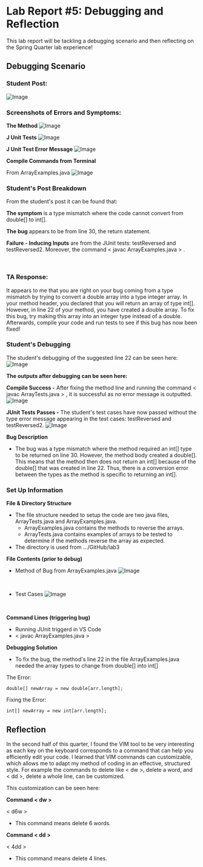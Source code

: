 # Lab Report #5: Debugging and Reflection 
This lab report will be tackling a debugging scenario and then reflecting on the Spring Quarter lab experience! 

## Debugging Scenario

### Student Post: 
![Image](StudentPost.png) 
<br>


### Screenshots of Errors and Symptoms:

**The Method**
![Image](MethodError.png) 
<br>


**J Unit Tests**
![Image](TestCases.png) 
<br>


**J Unit Test Error Message**
![Image](JunitError.png) 
<br>

**Compile Commands from Terminal**

From ArrayExamples.java
![Image](CompileExamples.png) 
<br>


### Student's Post Breakdown 

From the student's post it can be found that: 

**The symptom** is a type mismatch where the code cannot convert from double[] to int[].

**The bug** appears to be from line 30, the return statement.

**Failure - Inducing Inputs** are from the JUnit tests: testReversed and testReversed2. Moreover, 
the command < javac ArrayExamples.java > .

<br>


### TA Response:
  
  It appears to me that you are right on your bug coming from a type mismatch by trying to 
  convert a double array into a type integer array. In your method header, you declared that you 
  will return an array of type int[]. However, in line 22 of your method, you have created a double array.
  To fix this bug, try making this array into an integer type instead of a double. Afterwards, compile your code
  and run tests to see if this bug has now been fixed! 
  <br>
  
 
 ### Student's Debugging 
  
  The student's debugging of the suggested line 22 can be seen here: 
  ![Image](FixedMethod.png) 
  <br>
  
  **The outputs after debugging can be seen here:**
  
  **Compile Success -** After fixing the method line and running the command < javac ArrayTests.java > , 
  it is successful as no error message is outputted. 
  ![Image](ArrayCompileSuccess.png) 
  <br>
  
  **JUnit Tests Passes -** The student's test cases have now passed without the type error message 
  appearing in the test cases: testReversed and testReversed2.
  ![Image](JunitPass.png) 
  <br>
  
  **Bug Description**
  - The bug was a type mismatch where the method required an int[] type to be returned on line 30. However, the method
  body created a double[]. This means that the method then does not return an int[] because of the double[]
  that was created in line 22. Thus, there is a conversion error between the types as the method is specific to returning
  an int[]. 
  
 
  ### Set Up Information
  
  **File & Directory Structure**
  - The file structure needed to setup the code are two java files, ArrayTests.java and ArrayExamples.java.
    - ArrayExamples.java contains the methods to reverse the arrays.
    - ArrayTests.java contains examples of arrays to be tested to determine if the methods reverse the array as expected.
  - The directory is used from .../GitHub/lab3
  
  **File Contents (prior to debug)**
  - Method of Bug from ArrayExamples.java 
    ![Image](MethodError.png)
  <br>
  
  
  - Test Cases 
    ![Image](TestCases.png) 
  <br>
  
  
  **Command Lines (triggering bug)**
  - Running JUnit triggerd in VS Code 
  - < javac ArrayExamples.java > 
 
  
  **Debugging Solution**
  - To fix the bug, the method's line 22 in the file ArrayExamples.java needed the array types to change from double[] into int[] 
  
  The Error:
  
  ```
  double[] newArray = new double[arr.length];
  ```
  
  Fixing the Error:
  ```
  int[] newArray = new int[arr.length];
  ```

## Reflection 

  In the second half of this quarter, I found the VIM tool to be very interesting as each key on the keyboard corresponds
  to a command that can help you efficiently edit your code. I learned that VIM commands can customizable, 
  which allows me to adapt my method of coding in an effective, structured style. For example the commands to delete like
  < dw >, delete a word, and < dd >, delete a whole line, can be customized. 
  
  This customization can be seen here:
  
  **Command < dw >**
  
  < d6w > 
  - This command means delete 6 words. 
  
  **Command < dd >**
  
  < 4dd >
  - This command means delete 4 lines. 
  
  
